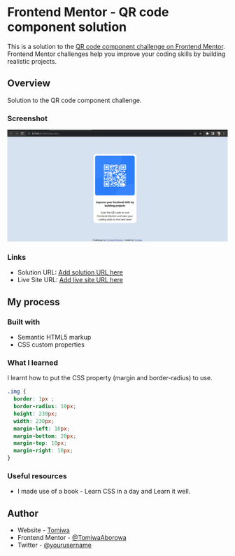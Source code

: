 # Frontend Mentor - QR code component solution

This is a solution to the [QR code component challenge on Frontend Mentor](https://www.frontendmentor.io/challenges/qr-code-component-iux_sIO_H). Frontend Mentor challenges help you improve your coding skills by building realistic projects. 


## Overview

Solution to the QR code component challenge.


### Screenshot

![](./design/QRCODE%20SCREENSHOT.png)

### Links

- Solution URL: [Add solution URL here](https://your-solution-url.com)
- Live Site URL: [Add live site URL here](https://your-live-site-url.com)

## My process

### Built with

- Semantic HTML5 markup
- CSS custom properties


### What I learned

I learnt how to put the CSS property (margin and border-radius) to use.
```css
.img {
  border: 1px ;
  border-radius: 10px;
  height: 230px;
  width: 230px;
  margin-left: 10px;
  margin-bottom: 20px;
  margin-top: 10px;
  margin-right: 10px;
}
```



### Useful resources
- I made use of a book - Learn CSS in a day and Learn it well.

## Author

- Website - [Tomiwa](https://www.your-site.com)
- Frontend Mentor - [@TomiwaAborowa](https://www.frontendmentor.io/profile/TomiwaAborowa)
- Twitter - [@yourusername](https://twitter.com/Spadepie007)



